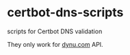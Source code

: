 # certbot-dns-scripts
scripts for Certbot DNS validation

They only work for [dynu.com](dynu.com) API.

